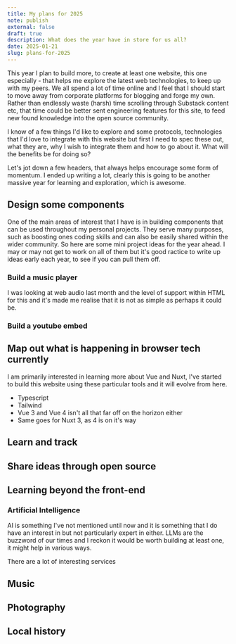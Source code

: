 ```yaml
---
title: My plans for 2025
note: publish
external: false
draft: true
description: What does the year have in store for us all?
date: 2025-01-21
slug: plans-for-2025
---
```


This year I plan to build more, to create at least one website, this one especially - that helps me explore the latest web technologies, to keep up with my peers. We all spend a lot of time online and I feel that I should start to move away from corporate platforms for blogging and forge my own. Rather than endlessly waste (harsh) time scrolling through Substack content etc, that time could be better sent engineering features for this site, to feed new found knowledge into the open source community.

I know of a few things I'd like to explore and some protocols, technologies that I'd love to integrate with this website but first I need to spec these out, what they are, why I wish to integrate them and how to go about it. What will the benefits be for doing so?

Let's jot down a few headers, that always helps encourage some form of momentum. I ended up writing a lot, clearly this is going to be another massive year for learning and exploration, which is awesome.

## Design some components
One of the main areas of interest that I have is in building components that can be used throughout my personal projects. They serve many purposes, such as boosting ones coding skills and can also be easily shared within the wider community. So here are some mini project ideas for the year ahead. I may or may not get to work on all of them but it's good ractice to write up ideas early each year, to see if you can pull them off.
### Build a music player
I was looking at web audio last month and the level of support within HTML for this and it's made me realise that it is not as simple as perhaps it could be.
### Build a youtube embed

## Map out what is happening in browser tech currently
I am primarily interested in learning more about Vue and Nuxt, I've started to build this website using these particular tools and it will evolve from here. 

* Typescript
* Tailwind
* Vue 3 and Vue 4 isn't all that far off on the horizon either
* Same goes for Nuxt 3, as 4 is on it's way

## Learn and track

## Share ideas through open source

## Learning beyond the front-end
### Artificial Intelligence
AI is something I've not mentioned until now and it is something that I do have an interest in but not particularly expert in either. LLMs are the buzzword of our times and I reckon it would be worth building at least one, it might help in various ways.

There are a lot of interesting services 

## Music

## Photography

## Local history


